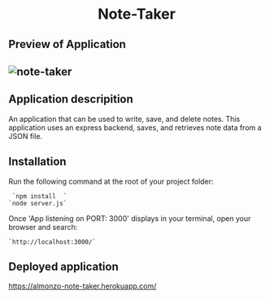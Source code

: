 <h1 align = "center" >Note-Taker </h1>

<h2>Preview of Application<h2>

![note-taker](https://user-images.githubusercontent.com/61447353/100692262-72bc1700-3358-11eb-93e8-8337cafefdb4.PNG)

<h2> Application descripition </h2>

An application that can be used to write, save, and delete notes. This application uses an express backend, saves, and retrieves note data from a JSON file.


<h2> Installation </h2>


Run the following command at the root of your project folder: 

     `npm install  `
    `node server.js`

Once 'App listening on PORT: 3000' displays in your terminal, open your browser and search:

    `http://localhost:3000/`

<h2>Deployed application</h2>

https://almonzo-note-taker.herokuapp.com/
